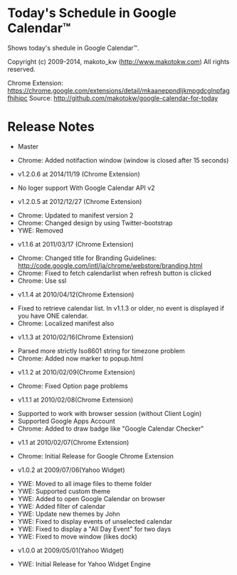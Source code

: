 Today's Schedule in Google Calendar™
==============================================

Shows today's shedule in Google Calendar™.

Copyright (c) 2009-2014, makoto_kw (http://www.makotokw.com)
All rights reserved.

Chrome Extension: https://chrome.google.com/extensions/detail/mkaaneppndljkmpgdcglnpfagfhjhipc
Source: http://github.com/makotokw/google-calendar-for-today

Release Notes
=============

* Master
 - Chrome: Added notifaction window (window is closed after 15 seconds)

* v1.2.0.6 at 2014/11/19 (Chrome Extension)
 - No loger support With Google Calendar API v2

* v1.2.0.5 at 2012/12/27 (Chrome Extension)
 - Chrome: Updated to manifest version 2
 - Chrome: Changed design by using Twitter-bootstrap
 - YWE: Removed

* v1.1.6 at 2011/03/17 (Chrome Extension)
 - Chrome: Changed title for Branding Guidelines: http://code.google.com/intl/ja/chrome/webstore/branding.html
 - Chrome: Fixed to fetch calendarlist when refresh button is clicked
 - Chrome: Use ssl
 
* v1.1.4 at 2010/04/12(Chrome Extension)
 - Fixed to retrieve calendar list. In v1.1.3 or older, no event is displayed if you have ONE calendar.
 - Chrome: Localized manifest also

* v1.1.3 at 2010/02/16(Chrome Extension)
 - Parsed more strictly Iso8601 string for timezone problem
 - Chrome: Added now marker to popup.html

* v1.1.2 at 2010/02/09(Chrome Extension)
 - Chrome: Fixed Option page problems

* v1.1.1 at 2010/02/08(Chrome Extension)
 - Supported to work with browser session (without Client Login)
 - Supported Google Apps Account
 - Chrome: Added to draw badge like "Google Calendar Checker"

* v1.1 at 2010/02/07(Chrome Extension)
 - Chrome: Initial Release for Google Chrome Extension

* v1.0.2 at 2009/07/06(Yahoo Widget)
 - YWE: Moved to all image files to theme folder
 - YWE: Supported custom theme
 - YWE: Added to open Google Calendar on browser
 - YWE: Added filter of calendar
 - YWE: Update new themes by John
 - YWE: Fixed to display events of unselected calendar
 - YWE: Fixed to display a "All Day Event" for two days
 - YWE: Fixed to move window (likes dock)

* v1.0.0 at 2009/05/01(Yahoo Widget)
 - YWE: Initial Release for Yahoo Widget Engine

